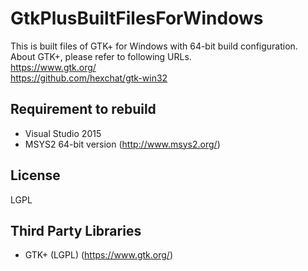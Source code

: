 # GtkPlusBuiltFilesForWindows
This is built files of GTK+ for Windows with 64-bit build configuration.  
About GTK+, please refer to following URLs.  
<https://www.gtk.org/>  
<https://github.com/hexchat/gtk-win32>  

## Requirement to rebuild
* Visual Studio 2015
* MSYS2 64-bit version (<http://www.msys2.org/>)

## License
LGPL

## Third Party Libraries
* GTK+ (LGPL) (<https://www.gtk.org/>)
